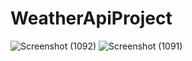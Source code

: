 # WeatherApiProject

![Screenshot (1092)](https://user-images.githubusercontent.com/92091318/224329396-de2161d4-3ed6-493e-8924-1efeb40b4882.png)
![Screenshot (1091)](https://user-images.githubusercontent.com/92091318/224329586-5f2ab3a3-c864-472f-9c70-3697c17e95ff.png)
